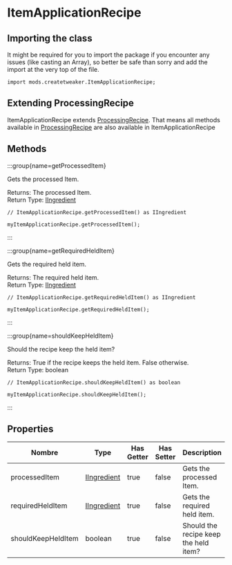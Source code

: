# ItemApplicationRecipe

## Importing the class

It might be required for you to import the package if you encounter any issues (like casting an Array), so better be safe than sorry and add the import at the very top of the file.
```zenscript
import mods.createtweaker.ItemApplicationRecipe;
```


## Extending ProcessingRecipe

ItemApplicationRecipe extends [ProcessingRecipe](/mods/createtweaker/recipe/type/ProcessingRecipe). That means all methods available in [ProcessingRecipe](/mods/createtweaker/recipe/type/ProcessingRecipe) are also available in ItemApplicationRecipe

## Methods

:::group{name=getProcessedItem}

Gets the processed Item.

Returns: The processed Item.  
Return Type: [IIngredient](/vanilla/api/ingredient/IIngredient)

```zenscript
// ItemApplicationRecipe.getProcessedItem() as IIngredient

myItemApplicationRecipe.getProcessedItem();
```

:::

:::group{name=getRequiredHeldItem}

Gets the required held item.

Returns: The required held item.  
Return Type: [IIngredient](/vanilla/api/ingredient/IIngredient)

```zenscript
// ItemApplicationRecipe.getRequiredHeldItem() as IIngredient

myItemApplicationRecipe.getRequiredHeldItem();
```

:::

:::group{name=shouldKeepHeldItem}

Should the recipe keep the held item?

Returns: True if the recipe keeps the held item. False otherwise.  
Return Type: boolean

```zenscript
// ItemApplicationRecipe.shouldKeepHeldItem() as boolean

myItemApplicationRecipe.shouldKeepHeldItem();
```

:::


## Properties

| Nombre             | Type                                               | Has Getter | Has Setter | Description                           |
| ------------------ | -------------------------------------------------- | ---------- | ---------- | ------------------------------------- |
| processedItem      | [IIngredient](/vanilla/api/ingredient/IIngredient) | true       | false      | Gets the processed Item.              |
| requiredHeldItem   | [IIngredient](/vanilla/api/ingredient/IIngredient) | true       | false      | Gets the required held item.          |
| shouldKeepHeldItem | boolean                                            | true       | false      | Should the recipe keep the held item? |

